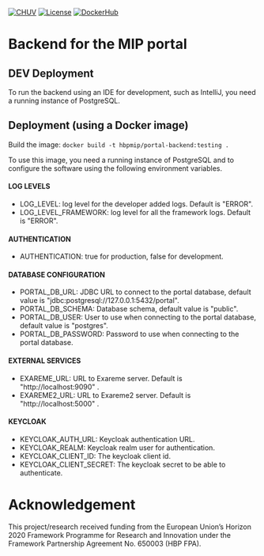 [![CHUV](https://img.shields.io/badge/CHUV-LREN-AF4C64.svg)](https://www.unil.ch/lren/en/home.html) [![License](https://img.shields.io/badge/license-AGPL--3.0-blue.svg)](https://www.gnu.org/licenses/agpl-3.0.html)
[![DockerHub](https://img.shields.io/badge/docker-hbpmip%2Fportal--backend-008bb8.svg)](https://hub.docker.com/r/hbpmip/portal-backend/)

# Backend for the MIP portal

## DEV Deployment
To run the backend using an IDE for development, such as IntelliJ, you need a running instance of PostgreSQL.

## Deployment (using a Docker image)
Build the image: `docker build -t hbpmip/portal-backend:testing .`

To use this image, you need a running instance of PostgreSQL and to configure the software using the following environment variables.

#### LOG LEVELS ###
* LOG_LEVEL: log level for the developer added logs. Default is "ERROR".
* LOG_LEVEL_FRAMEWORK: log level for all the framework logs. Default is "ERROR".

#### AUTHENTICATION ###
* AUTHENTICATION: true for production, false for development.

#### DATABASE CONFIGURATION ###
* PORTAL_DB_URL: JDBC URL to connect to the portal database, default value is "jdbc:postgresql://127.0.0.1:5432/portal".
* PORTAL_DB_SCHEMA: Database schema, default value is "public".
* PORTAL_DB_USER: User to use when connecting to the portal database, default value is "postgres".
* PORTAL_DB_PASSWORD: Password to use when connecting to the portal database.

#### EXTERNAL SERVICES ###
* EXAREME_URL: URL to Exareme server. Default is "http://localhost:9090" .
* EXAREME2_URL: URL to Exareme2 server. Default is "http://localhost:5000" .

#### KEYCLOAK ###
* KEYCLOAK_AUTH_URL: Keycloak authentication URL.
* KEYCLOAK_REALM: Keycloak realm user for authentication.
* KEYCLOAK_CLIENT_ID: The keycloak client id.
* KEYCLOAK_CLIENT_SECRET: The keycloak secret to be able to authenticate.

# Acknowledgement
This project/research received funding from the European Union’s Horizon 2020 Framework Programme for Research and Innovation under the Framework Partnership Agreement No. 650003 (HBP FPA).
